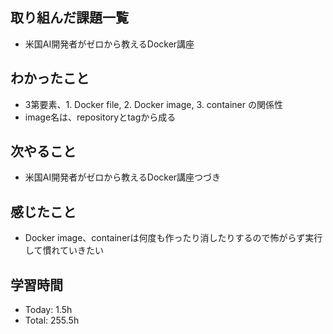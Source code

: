 ## 取り組んだ課題一覧
- 米国AI開発者がゼロから教えるDocker講座
## わかったこと
- 3第要素、1. Docker file, 2. Docker image, 3. container の関係性
- image名は、repositoryとtagから成る
## 次やること
- 米国AI開発者がゼロから教えるDocker講座つづき
## 感じたこと
- Docker image、containerは何度も作ったり消したりするので怖がらず実行して慣れていきたい
## 学習時間
- Today: 1.5h
- Total: 255.5h
